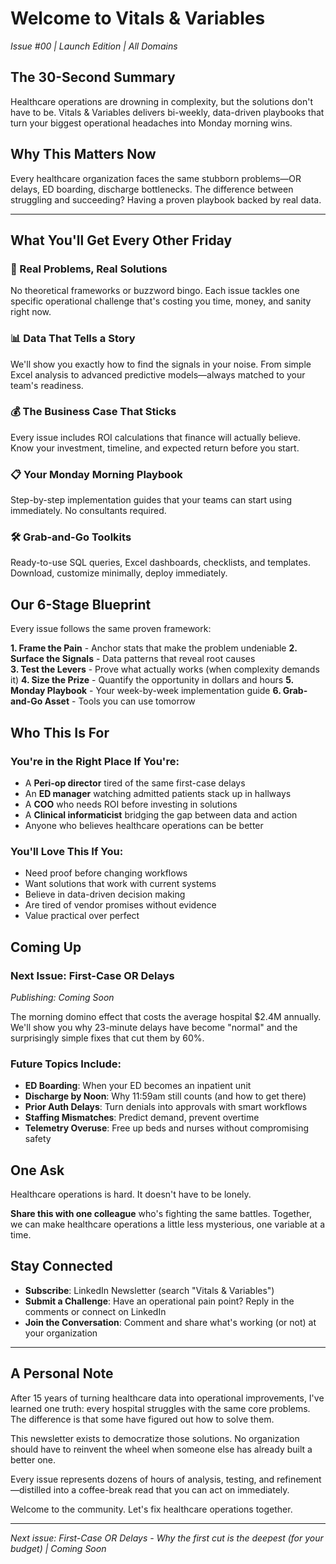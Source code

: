 # Welcome to Vitals & Variables

*Issue #00 | Launch Edition | All Domains*

## The 30-Second Summary

Healthcare operations are drowning in complexity, but the solutions don't have to be. Vitals & Variables delivers bi-weekly, data-driven playbooks that turn your biggest operational headaches into Monday morning wins.

## Why This Matters Now

Every healthcare organization faces the same stubborn problems—OR delays, ED boarding, discharge bottlenecks. The difference between struggling and succeeding? Having a proven playbook backed by real data.

---

## What You'll Get Every Other Friday

### 🎯 Real Problems, Real Solutions
No theoretical frameworks or buzzword bingo. Each issue tackles one specific operational challenge that's costing you time, money, and sanity right now.

### 📊 Data That Tells a Story
We'll show you exactly how to find the signals in your noise. From simple Excel analysis to advanced predictive models—always matched to your team's readiness.

### 💰 The Business Case That Sticks
Every issue includes ROI calculations that finance will actually believe. Know your investment, timeline, and expected return before you start.

### 📋 Your Monday Morning Playbook
Step-by-step implementation guides that your teams can start using immediately. No consultants required.

### 🛠️ Grab-and-Go Toolkits
Ready-to-use SQL queries, Excel dashboards, checklists, and templates. Download, customize minimally, deploy immediately.

## Our 6-Stage Blueprint

Every issue follows the same proven framework:

**1. Frame the Pain** - Anchor stats that make the problem undeniable
**2. Surface the Signals** - Data patterns that reveal root causes  
**3. Test the Levers** - Prove what actually works (when complexity demands it)
**4. Size the Prize** - Quantify the opportunity in dollars and hours
**5. Monday Playbook** - Your week-by-week implementation guide
**6. Grab-and-Go Asset** - Tools you can use tomorrow

## Who This Is For

### You're in the Right Place If You're:
- A **Peri-op director** tired of the same first-case delays
- An **ED manager** watching admitted patients stack up in hallways
- A **COO** who needs ROI before investing in solutions
- A **Clinical informaticist** bridging the gap between data and action
- Anyone who believes healthcare operations can be better

### You'll Love This If You:
- Need proof before changing workflows
- Want solutions that work with current systems
- Believe in data-driven decision making
- Are tired of vendor promises without evidence
- Value practical over perfect

## Coming Up

### Next Issue: First-Case OR Delays
*Publishing: Coming Soon*

The morning domino effect that costs the average hospital $2.4M annually. We'll show you why 23-minute delays have become "normal" and the surprisingly simple fixes that cut them by 60%.

### Future Topics Include:
- **ED Boarding**: When your ED becomes an inpatient unit
- **Discharge by Noon**: Why 11:59am still counts (and how to get there)
- **Prior Auth Delays**: Turn denials into approvals with smart workflows
- **Staffing Mismatches**: Predict demand, prevent overtime
- **Telemetry Overuse**: Free up beds and nurses without compromising safety

## One Ask

Healthcare operations is hard. It doesn't have to be lonely. 

**Share this with one colleague** who's fighting the same battles. Together, we can make healthcare operations a little less mysterious, one variable at a time.

## Stay Connected

- **Subscribe**: LinkedIn Newsletter (search "Vitals & Variables")
- **Submit a Challenge**: Have an operational pain point? Reply in the comments or connect on LinkedIn
- **Join the Conversation**: Comment and share what's working (or not) at your organization

---

## A Personal Note

After 15 years of turning healthcare data into operational improvements, I've learned one truth: every hospital struggles with the same core problems. The difference is that some have figured out how to solve them.

This newsletter exists to democratize those solutions. No organization should have to reinvent the wheel when someone else has already built a better one.

Every issue represents dozens of hours of analysis, testing, and refinement—distilled into a coffee-break read that you can act on immediately.

Welcome to the community. Let's fix healthcare operations together.

---

*Next issue: First-Case OR Delays - Why the first cut is the deepest (for your budget) | Coming Soon*